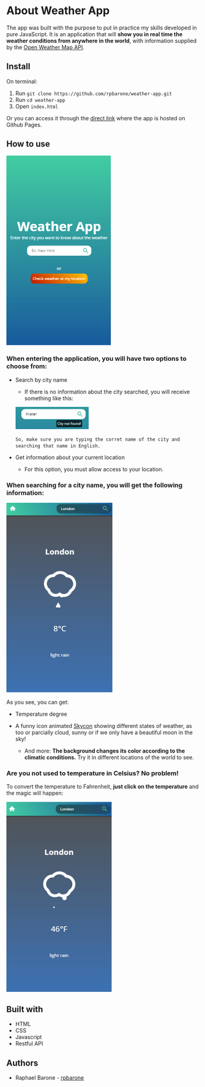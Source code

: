# About Weather App

The app was built with the purpose to put in practice my skills developed in pure JavaScript. It is an application that will **show you in real time the weather conditions from anywhere in the world**, with information supplied by the [Open Weather Map API](https://openweathermap.org/api).

## Install

On terminal:

1. Run `git clone https://github.com/rpbarone/weather-app.git`
2. Run `cd weather-app`
3. Open `index.html`

Or you can access it through the [direct link](https://rpbarone.github.io/weather-app/) where the app is hosted on Github Pages.

## How to use
![](wheaterapp-readme.png)

### When entering the application, you will have two options to choose from:

* Search by city name
  * If there is no information about the city searched, you will receive something like this:
  
  ![](wheaterapp-readme4.png)
  
  `So, make sure you are typing the corret name of the city and searching that name in English.`

* Get information about your current location
  * For this option, you must allow access to your location.

### When searching for a city name, you will get the following information:

  ![](weatherapp-readme2.png)
  
As you see, you can get:
* Temperature degree
* A funny icon animated [Skycon](https://darkskyapp.github.io/skycons/) showing different states of weather, as too or parcially cloud, sunny or if we only have a beautiful moon in the sky! 

  * And more: **The background changes its color according to the climatic conditions.** Try it in different locations of the world to see.

### Are you not used to temperature in Celsius? No problem!

To convert the temperature to Fahrenheit, **just click on the temperature** and the magic will happen:

  ![](weatherapp-readme3.png)

## Built with
* HTML
* CSS
* Javascript
* Restful API

## Authors
* Raphael Barone - [rpbarone](https://github.com/rpbarone/)
